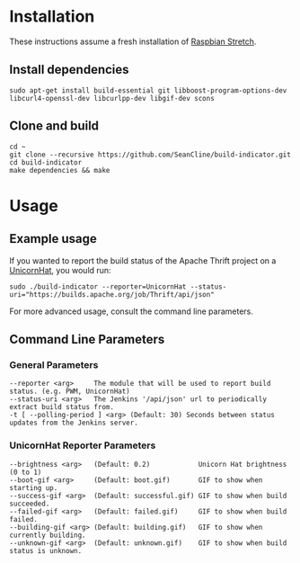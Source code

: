 # Installation #
These instructions assume a fresh installation of [Raspbian Stretch](https://www.raspberrypi.org/downloads/raspbian/).

## Install dependencies ##
	sudo apt-get install build-essential git libboost-program-options-dev libcurl4-openssl-dev libcurlpp-dev libgif-dev scons

## Clone and build ##
	cd ~
	git clone --recursive https://github.com/SeanCline/build-indicator.git
	cd build-indicator
	make dependencies && make

# Usage #

## Example usage ##

If you wanted to report the build status of the Apache Thrift project on a [UnicornHat](http://shop.pimoroni.com/products/unicorn-hat), you would run:
	
	sudo ./build-indicator --reporter=UnicornHat --status-uri="https://builds.apache.org/job/Thrift/api/json"

For more advanced usage, consult the command line parameters.

## Command Line Parameters ##

### General Parameters ###

	--reporter <arg>     The module that will be used to report build status. (e.g. PWM, UnicornHat)
	--status-uri <arg>   The Jenkins '/api/json' url to periodically extract build status from.
	-t [ --polling-period ] <arg> (Default: 30) Seconds between status updates from the Jenkins server.

### UnicornHat Reporter Parameters ###

	--brightness <arg>   (Default: 0.2)            Unicorn Hat brightness (0 to 1)
	--boot-gif <arg>     (Default: boot.gif)       GIF to show when starting up.
	--success-gif <arg>  (Default: successful.gif) GIF to show when build succeeded.
	--failed-gif <arg>   (Default: failed.gif)     GIF to show when build failed.
	--building-gif <arg> (Default: building.gif)   GIF to show when currently building.
	--unknown-gif <arg>  (Default: unknown.gif)    GIF to show when build status is unknown.
